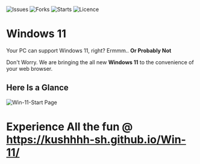  ![Issues](https://img.shields.io/github/issues/Kushhhh-sh/Win-11) ![Forks](https://img.shields.io/github/forks/Kushhhh-sh/Win-11) ![Starts](https://img.shields.io/github/stars/Kushhhh-sh/Win-11) ![Licence](https://img.shields.io/github/license/Kushhhh-sh/Win-11)



# Windows 11 

Your PC can support Windows 11, right? Ermmm.. **Or Probably Not**

Don't Worry. We are bringing the all new **Windows 11** to the convenience of your web browser.

<h2>Here Is a Glance</h2>

![Win-11-Start Page](https://user-images.githubusercontent.com/80830020/127816617-03b52585-8c0a-4c15-93a1-b344ecfd86b9.gif)


# Experience All the fun @ https://kushhhh-sh.github.io/Win-11/


<!-- ![Loading](https://user-images.githubusercontent.com/83411262/125159383-b0a5d700-e194-11eb-942a-d305a6586026.gif) -->
